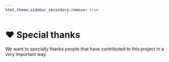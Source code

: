 ```yaml
---
html_theme.sidebar_secondary.remove: true
---
```


# ❤️ Special thanks

We want to specially thanks people that have contributed to this project in a very important way.